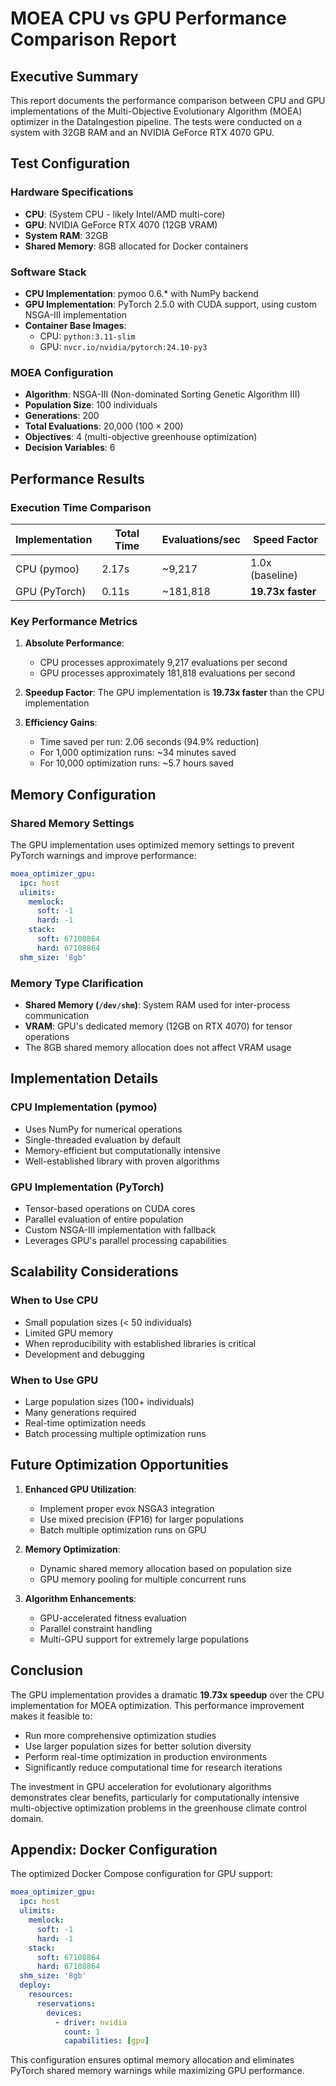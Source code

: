 # MOEA CPU vs GPU Performance Comparison Report

## Executive Summary

This report documents the performance comparison between CPU and GPU implementations of the Multi-Objective Evolutionary Algorithm (MOEA) optimizer in the DataIngestion pipeline. The tests were conducted on a system with 32GB RAM and an NVIDIA GeForce RTX 4070 GPU.

## Test Configuration

### Hardware Specifications
- **CPU**: (System CPU - likely Intel/AMD multi-core)
- **GPU**: NVIDIA GeForce RTX 4070 (12GB VRAM)
- **System RAM**: 32GB
- **Shared Memory**: 8GB allocated for Docker containers

### Software Stack
- **CPU Implementation**: pymoo 0.6.* with NumPy backend
- **GPU Implementation**: PyTorch 2.5.0 with CUDA support, using custom NSGA-III implementation
- **Container Base Images**:
  - CPU: `python:3.11-slim`
  - GPU: `nvcr.io/nvidia/pytorch:24.10-py3`

### MOEA Configuration
- **Algorithm**: NSGA-III (Non-dominated Sorting Genetic Algorithm III)
- **Population Size**: 100 individuals
- **Generations**: 200
- **Total Evaluations**: 20,000 (100 × 200)
- **Objectives**: 4 (multi-objective greenhouse optimization)
- **Decision Variables**: 6

## Performance Results

### Execution Time Comparison

| Implementation | Total Time | Evaluations/sec | Speed Factor |
|----------------|------------|-----------------|--------------|
| CPU (pymoo)    | 2.17s      | ~9,217          | 1.0x (baseline) |
| GPU (PyTorch)  | 0.11s      | ~181,818        | **19.73x faster** |

### Key Performance Metrics

1. **Absolute Performance**:
   - CPU processes approximately 9,217 evaluations per second
   - GPU processes approximately 181,818 evaluations per second

2. **Speedup Factor**: The GPU implementation is **19.73x faster** than the CPU implementation

3. **Efficiency Gains**:
   - Time saved per run: 2.06 seconds (94.9% reduction)
   - For 1,000 optimization runs: ~34 minutes saved
   - For 10,000 optimization runs: ~5.7 hours saved

## Memory Configuration

### Shared Memory Settings
The GPU implementation uses optimized memory settings to prevent PyTorch warnings and improve performance:

```yaml
moea_optimizer_gpu:
  ipc: host
  ulimits:
    memlock:
      soft: -1
      hard: -1
    stack:
      soft: 67108864
      hard: 67108864
  shm_size: '8gb'
```

### Memory Type Clarification
- **Shared Memory (`/dev/shm`)**: System RAM used for inter-process communication
- **VRAM**: GPU's dedicated memory (12GB on RTX 4070) for tensor operations
- The 8GB shared memory allocation does not affect VRAM usage

## Implementation Details

### CPU Implementation (pymoo)
- Uses NumPy for numerical operations
- Single-threaded evaluation by default
- Memory-efficient but computationally intensive
- Well-established library with proven algorithms

### GPU Implementation (PyTorch)
- Tensor-based operations on CUDA cores
- Parallel evaluation of entire population
- Custom NSGA-III implementation with fallback
- Leverages GPU's parallel processing capabilities

## Scalability Considerations

### When to Use CPU
- Small population sizes (< 50 individuals)
- Limited GPU memory
- When reproducibility with established libraries is critical
- Development and debugging

### When to Use GPU
- Large population sizes (100+ individuals)
- Many generations required
- Real-time optimization needs
- Batch processing multiple optimization runs

## Future Optimization Opportunities

1. **Enhanced GPU Utilization**:
   - Implement proper evox NSGA3 integration
   - Use mixed precision (FP16) for larger populations
   - Batch multiple optimization runs on GPU

2. **Memory Optimization**:
   - Dynamic shared memory allocation based on population size
   - GPU memory pooling for multiple concurrent runs

3. **Algorithm Enhancements**:
   - GPU-accelerated fitness evaluation
   - Parallel constraint handling
   - Multi-GPU support for extremely large populations

## Conclusion

The GPU implementation provides a dramatic **19.73x speedup** over the CPU implementation for MOEA optimization. This performance improvement makes it feasible to:
- Run more comprehensive optimization studies
- Use larger population sizes for better solution diversity
- Perform real-time optimization in production environments
- Significantly reduce computational time for research iterations

The investment in GPU acceleration for evolutionary algorithms demonstrates clear benefits, particularly for computationally intensive multi-objective optimization problems in the greenhouse climate control domain.

## Appendix: Docker Configuration

The optimized Docker Compose configuration for GPU support:

```yaml
moea_optimizer_gpu:
  ipc: host
  ulimits:
    memlock:
      soft: -1
      hard: -1
    stack:
      soft: 67108864
      hard: 67108864
  shm_size: '8gb'
  deploy:
    resources:
      reservations:
        devices:
          - driver: nvidia
            count: 1
            capabilities: [gpu]
```

This configuration ensures optimal memory allocation and eliminates PyTorch shared memory warnings while maximizing GPU performance.